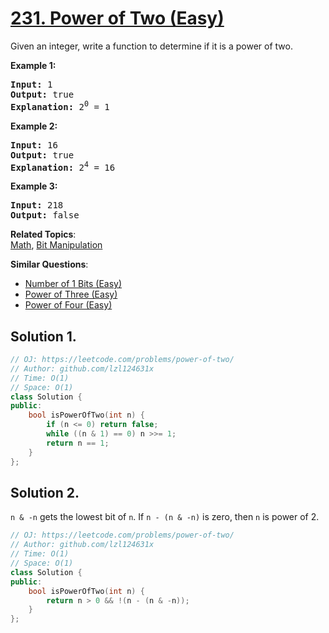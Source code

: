 # [231. Power of Two (Easy)](https://leetcode.com/problems/power-of-two/)

<p>Given an integer, write a function to determine if it is a power of two.</p>

<p><strong>Example 1:</strong></p>

<pre><strong>Input:</strong> 1
<strong>Output:</strong> true 
<strong>Explanation: </strong>2<sup>0</sup>&nbsp;= 1
</pre>

<p><strong>Example 2:</strong></p>

<pre><strong>Input:</strong> 16
<strong>Output:</strong> true
<strong>Explanation: </strong>2<sup>4</sup>&nbsp;= 16</pre>

<p><strong>Example 3:</strong></p>

<pre><strong>Input:</strong> 218
<strong>Output:</strong> false</pre>


**Related Topics**:  
[Math](https://leetcode.com/tag/math/), [Bit Manipulation](https://leetcode.com/tag/bit-manipulation/)

**Similar Questions**:
* [Number of 1 Bits (Easy)](https://leetcode.com/problems/number-of-1-bits/)
* [Power of Three (Easy)](https://leetcode.com/problems/power-of-three/)
* [Power of Four (Easy)](https://leetcode.com/problems/power-of-four/)

## Solution 1.

```cpp
// OJ: https://leetcode.com/problems/power-of-two/
// Author: github.com/lzl124631x
// Time: O(1)
// Space: O(1)
class Solution {
public:
    bool isPowerOfTwo(int n) {
        if (n <= 0) return false;
        while ((n & 1) == 0) n >>= 1;
        return n == 1;
    }
};
```

## Solution 2.

`n & -n` gets the lowest bit of `n`. If `n - (n & -n)` is zero, then `n` is power of 2.

```cpp
// OJ: https://leetcode.com/problems/power-of-two/
// Author: github.com/lzl124631x
// Time: O(1)
// Space: O(1)
class Solution {
public:
    bool isPowerOfTwo(int n) {
        return n > 0 && !(n - (n & -n));
    }
};
```